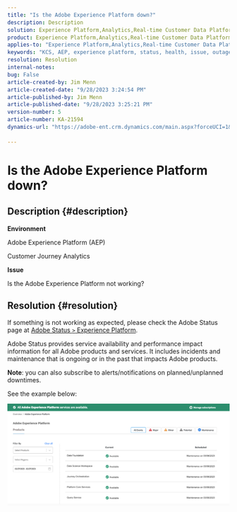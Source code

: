 ```yaml
---
title: "Is the Adobe Experience Platform down?"
description: Description
solution: Experience Platform,Analytics,Real-time Customer Data Platform
product: Experience Platform,Analytics,Real-time Customer Data Platform
applies-to: "Experience Platform,Analytics,Real-time Customer Data Platform"
keywords: "KCS, AEP, experience platform, status, health, issue, outage, Customer Journey Analytics"
resolution: Resolution
internal-notes: 
bug: False
article-created-by: Jim Menn
article-created-date: "9/28/2023 3:24:54 PM"
article-published-by: Jim Menn
article-published-date: "9/28/2023 3:25:21 PM"
version-number: 5
article-number: KA-21594
dynamics-url: "https://adobe-ent.crm.dynamics.com/main.aspx?forceUCI=1&pagetype=entityrecord&etn=knowledgearticle&id=d3ade826-135e-ee11-be6f-6045bd006268"

---
```

# Is the Adobe Experience Platform down?

## Description {#description}


<b>Environment</b>

Adobe Experience Platform (AEP)

Customer Journey Analytics

<b>Issue</b>

Is the Adobe Experience Platform not working?


## Resolution {#resolution}


If something is not working as expected, please check the Adobe Status page at [Adobe Status `>`  Experience Platform](https://status.adobe.com/cloud/experience_platform#/).

Adobe Status provides service availability and performance impact information for all Adobe products and services. It includes incidents and maintenance that is ongoing or in the past that impacts Adobe products.

<b>Note</b>: you can also subscribe to alerts/notifications on planned/unplanned downtimes.

See the example below:

![](assets/dc4ebf6a-94b6-ed11-83fe-6045bd006a22.png)
